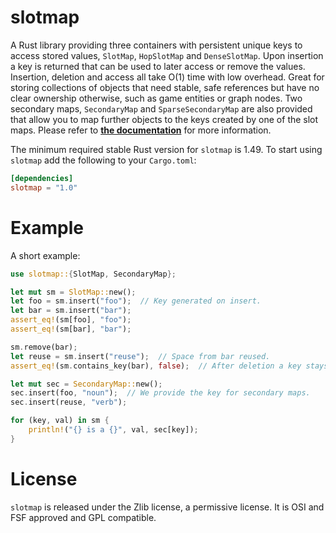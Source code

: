 # slotmap

A Rust library providing three containers with persistent unique keys to access
stored values, `SlotMap`, `HopSlotMap` and `DenseSlotMap`. Upon insertion a key
is returned that can be used to later access or remove the values. Insertion,
deletion and access all take O(1) time with low overhead. Great for storing
collections of objects that need stable, safe references but have no clear
ownership otherwise, such as game entities or graph nodes. Two secondary maps,
`SecondaryMap` and `SparseSecondaryMap` are also provided that allow you to map
further objects to the keys created by one of the slot maps. Please refer to
[**the documentation**](https://docs.rs/slotmap) for more information.

The minimum required stable Rust version for `slotmap` is 1.49. To start using
`slotmap` add the following to your `Cargo.toml`:

```toml
[dependencies]
slotmap = "1.0"
```

# Example

A short example:

```rust
use slotmap::{SlotMap, SecondaryMap};

let mut sm = SlotMap::new();
let foo = sm.insert("foo");  // Key generated on insert.
let bar = sm.insert("bar");
assert_eq!(sm[foo], "foo");
assert_eq!(sm[bar], "bar");

sm.remove(bar);
let reuse = sm.insert("reuse");  // Space from bar reused.
assert_eq!(sm.contains_key(bar), false);  // After deletion a key stays invalid.

let mut sec = SecondaryMap::new();
sec.insert(foo, "noun");  // We provide the key for secondary maps.
sec.insert(reuse, "verb");

for (key, val) in sm {
    println!("{} is a {}", val, sec[key]);
}
```

# License

`slotmap` is released under the Zlib license, a permissive license. It is
OSI and FSF approved and GPL compatible.
